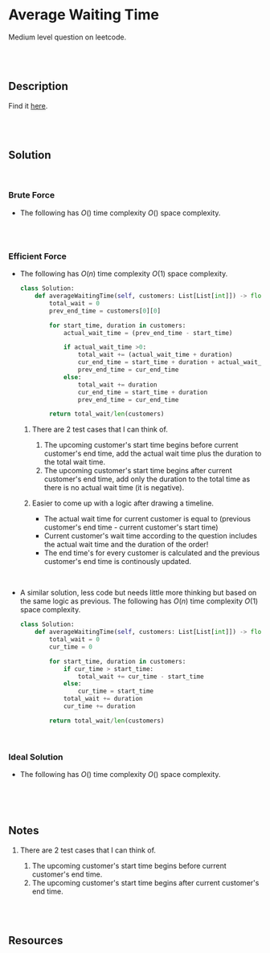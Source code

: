 # Average Waiting Time

Medium level question on leetcode.

<br>
<br>

## Description

Find it [here](http://rb.gy/j9g4fl).

<br>
<br>

## Solution

<br>

### Brute Force

- The following has $O()$ time complexity $O()$ space complexity.

  ```py

  ```

<br>

### Efficient Force

- The following has $O(n)$ time complexity $O(1)$ space complexity.

  ```py
  class Solution:
      def averageWaitingTime(self, customers: List[List[int]]) -> float:
          total_wait = 0
          prev_end_time = customers[0][0]

          for start_time, duration in customers:
              actual_wait_time = (prev_end_time - start_time)

              if actual_wait_time >0:
                  total_wait += (actual_wait_time + duration)
                  cur_end_time = start_time + duration + actual_wait_time
                  prev_end_time = cur_end_time
              else:
                  total_wait += duration
                  cur_end_time = start_time + duration
                  prev_end_time = cur_end_time

          return total_wait/len(customers)
  ```

  1. There are 2 test cases that I can think of.

     1. The upcoming customer's start time begins before current customer's end time, add the actual wait time plus the duration to the total wait time.
     1. The upcoming customer's start time begins after current customer's end time, add only the duration to the total time as there is no actual wait time (it is negative).

  1. Easier to come up with a logic after drawing a timeline.

     - The actual wait time for current customer is equal to (previous customer's end time - current customer's start time)
     - Current customer's wait time according to the question includes the actual wait time and the duration of the order!
     - The end time's for every customer is calculated and the previous customer's end time is continously updated.

<br>

- A similar solution, less code but needs little more thinking but based on the same logic as previous. The following has $O(n)$ time complexity $O(1)$ space complexity.

  ```py
  class Solution:
      def averageWaitingTime(self, customers: List[List[int]]) -> float:
          total_wait = 0
          cur_time = 0

          for start_time, duration in customers:
              if cur_time > start_time:
                  total_wait += cur_time - start_time
              else:
                  cur_time = start_time
              total_wait += duration
              cur_time += duration

          return total_wait/len(customers)
  ```

<br>

### Ideal Solution

- The following has $O()$ time complexity $O()$ space complexity.

  ```py

  ```

<br>
<br>

## Notes

1. There are 2 test cases that I can think of.

   1. The upcoming customer's start time begins before current customer's end time.
   1. The upcoming customer's start time begins after current customer's end time.

<br>
<br>

## Resources

<br>
<br>
